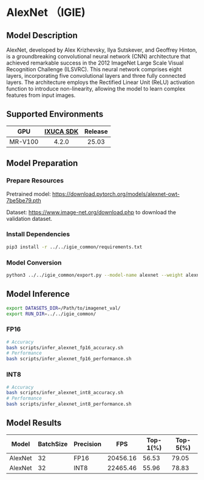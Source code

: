 # AlexNet （IGIE)

## Model Description

AlexNet, developed by Alex Krizhevsky, Ilya Sutskever, and Geoffrey Hinton, is a groundbreaking convolutional neural
network (CNN) architecture that achieved remarkable success in the 2012 ImageNet Large Scale Visual Recognition
Challenge (ILSVRC). This neural network comprises eight layers, incorporating five convolutional layers and three fully
connected layers. The architecture employs the Rectified Linear Unit (ReLU) activation function to introduce
non-linearity, allowing the model to learn complex features from input images.

## Supported Environments

| GPU    | [IXUCA SDK](https://gitee.com/deep-spark/deepspark#%E5%A4%A9%E6%95%B0%E6%99%BA%E7%AE%97%E8%BD%AF%E4%BB%B6%E6%A0%88-ixuca) | Release |
| :----: | :----: | :----: |
| MR-V100 | 4.2.0     |  25.03  |

## Model Preparation

### Prepare Resources

Pretrained model: <https://download.pytorch.org/models/alexnet-owt-7be5be79.pth>

Dataset: <https://www.image-net.org/download.php> to download the validation dataset.

### Install Dependencies

```bash
pip3 install -r ../../igie_common/requirements.txt
```

### Model Conversion

```bash
python3 ../../igie_common/export.py --model-name alexnet --weight alexnet-owt-7be5be79.pth --output alexnet.onnx
```

## Model Inference

```bash
export DATASETS_DIR=/Path/to/imagenet_val/
export RUN_DIR=../../igie_common/
```

### FP16

```bash
# Accuracy
bash scripts/infer_alexnet_fp16_accuracy.sh
# Performance
bash scripts/infer_alexnet_fp16_performance.sh
```

### INT8

```bash
# Accuracy
bash scripts/infer_alexnet_int8_accuracy.sh
# Performance
bash scripts/infer_alexnet_int8_performance.sh
```

## Model Results

| Model   | BatchSize | Precision | FPS      | Top-1(%) | Top-5(%) |
|---------|-----------|-----------|----------|----------|----------|
| AlexNet | 32        | FP16      | 20456.16 | 56.53    | 79.05    |
| AlexNet | 32        | INT8      | 22465.46 | 55.96    | 78.83    |

